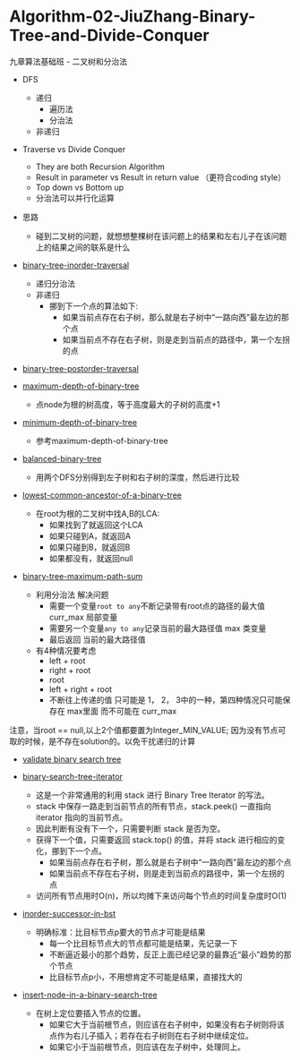 # Algorithm-02-JiuZhang-Binary-Tree-and-Divide-Conquer
九章算法基础班 - 二叉树和分治法

- DFS
  - 递归
    - 遍历法
    - 分治法
  - 非递归

- Traverse vs Divide Conquer
  - They are both Recursion Algorithm
  - Result in parameter vs Result in return value （更符合coding style）
  - Top down vs Bottom up
  - 分治法可以并行化运算
  
- 思路
  - 碰到二叉树的问题，就想想整棵树在该问题上的结果和左右儿子在该问题上的结果之间的联系是什么
  
- [binary-tree-inorder-traversal](https://www.lintcode.com/problem/binary-tree-inorder-traversal/description)
  - 递归分治法
  - 非递归
    - 挪到下一个点的算法如下:
      - 如果当前点存在右子树，那么就是右子树中“一路向西”最左边的那个点
      - 如果当前点不存在右子树，则是走到当前点的路径中，第一个左拐的点
      
- [binary-tree-postorder-traversal](https://www.lintcode.com/problem/binary-tree-postorder-traversal/description)

- [maximum-depth-of-binary-tree](https://www.lintcode.com/problem/maximum-depth-of-binary-tree/description)
  - 点node为根的树高度，等于高度最大的子树的高度+1

- [minimum-depth-of-binary-tree](https://www.lintcode.com/problem/minimum-depth-of-binary-tree/description)
  - 参考maximum-depth-of-binary-tree

- [balanced-binary-tree](https://www.lintcode.com/problem/balanced-binary-tree/description)
  - 用两个DFS分别得到左子树和右子树的深度，然后进行比较
  
- [lowest-common-ancestor-of-a-binary-tree](https://www.lintcode.com/problem/lowest-common-ancestor-of-a-binary-tree/description)
  - 在root为根的二叉树中找A,B的LCA:
    - 如果找到了就返回这个LCA
    - 如果只碰到A，就返回A
    - 如果只碰到B，就返回B
    - 如果都没有，就返回null
    
- [binary-tree-maximum-path-sum](https://www.lintcode.com/problem/binary-tree-maximum-path-sum/description)
  - 利用分治法 解决问题
    - 需要一个变量`root to any`不断记录带有root点的路径的最大值 curr_max 局部变量
    - 需要另一个变量`any to any`记录当前的最大路径值 max 类变量
    - 最后返回 当前的最大路径值
  - 有4种情况要考虑
    - left + root
    - right + root
    - root
    - left + right + root
    - 不断往上传递的值 只可能是 1， 2， 3中的一种，第四种情况只可能保存在 max里面 而不可能在 curr_max

注意，当root == null,以上2个值都要置为Integer_MIN_VALUE; 因为没有节点可取的时候，是不存在solution的。以免干扰递归的计算

- [validate binary search tree](https://www.lintcode.com/problem/validate-binary-search-tree/description)

- [binary-search-tree-iterator](https://www.lintcode.com/problem/binary-search-tree-iterator/description)
  - 这是一个非常通用的利用 stack 进行 Binary Tree Iterator 的写法。
  - stack 中保存一路走到当前节点的所有节点，stack.peek() 一直指向 iterator 指向的当前节点。
  - 因此判断有没有下一个，只需要判断 stack 是否为空。
  - 获得下一个值，只需要返回 stack.top() 的值，并将 stack 进行相应的变化，挪到下一个点。
    - 如果当前点存在右子树，那么就是右子树中“一路向西”最左边的那个点
    - 如果当前点不存在右子树，则是走到当前点的路径中，第一个左拐的点
  - 访问所有节点用时O(n)，所以均摊下来访问每个节点的时间复杂度时O(1)

- [inorder-successor-in-bst](https://www.lintcode.com/problem/inorder-successor-in-bst/description)
  - 明确标准：比目标节点p要大的节点才可能是结果
    - 每一个比目标节点大的节点都可能是结果，先记录一下
    - 不断逼近最小的那个趋势，反正上面已经记录的最靠近“最小”趋势的那个节点
    - 比目标节点p小，不用想肯定不可能是结果，直接找大的

- [insert-node-in-a-binary-search-tree](https://www.lintcode.com/problem/insert-node-in-a-binary-search-tree/description)
  - 在树上定位要插入节点的位置。
    - 如果它大于当前根节点，则应该在右子树中，如果没有右子树则将该点作为右儿子插入；若存在右子树则在右子树中继续定位。
    - 如果它小于当前根节点，则应该在左子树中，处理同上。
